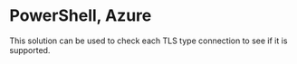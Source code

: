 # PowerShell, Azure
This solution can be used to check each TLS type connection to see if it is supported.

